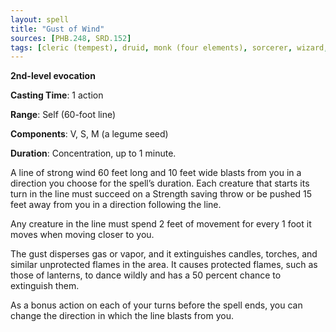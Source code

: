 ```yaml
---
layout: spell
title: "Gust of Wind"
sources: [PHB.248, SRD.152]
tags: [cleric (tempest), druid, monk (four elements), sorcerer, wizard, level2, evocation]
---
```


**2nd-level evocation**

**Casting Time**: 1 action

**Range**: Self (60-foot line)

**Components**: V, S, M (a legume seed)

**Duration**: Concentration, up to 1 minute.

A line of strong wind 60 feet long and 10 feet wide blasts from you in a direction you choose for the spell’s duration. Each creature that starts its turn in the line must succeed on a Strength saving throw or be pushed 15 feet away from you in a direction following the line.

Any creature in the line must spend 2 feet of movement for every 1 foot it moves when moving closer to you.

The gust disperses gas or vapor, and it extinguishes candles, torches, and similar unprotected flames in the area. It causes protected flames, such as those of lanterns, to dance wildly and has a 50 percent chance to extinguish them.

As a bonus action on each of your turns before the spell ends, you can change the direction in which the line blasts from you.
